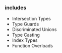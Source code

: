 ### includes
* Intersection Types
* Type Guards
* Discriminated Unions
* Type Casting
* Index Types
* Function Overloads